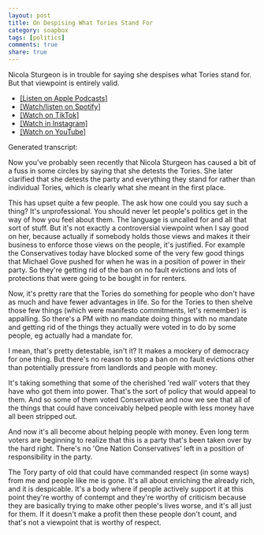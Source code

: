 ```yaml
---
layout: post
title: On Despising What Tories Stand For
category: soapbox
tags: [politics]
comments: true
share: true
---
```


Nicola Sturgeon is in trouble for saying she despises what Tories stand for. But that
viewpoint is entirely valid.

<ul>
<li><a href="https://podcasts.apple.com/gb/podcast/dom-tristrams-soapbox/id1377617516?i=1000582294068">[Listen on Apple Podcasts]</a></li>
<li><a href="https://open.spotify.com/episode/5ZnIaCDV5LWaHxS7RnhGda?si=1e849d307dfc4bed">[Watch/listen on Spotify]</a></li>
<li><a href="https://www.tiktok.com/@dominictristram/video/7153254849298173190?is_from_webapp=1&sender_device=pc&web_id=7145121764765419013">[Watch on TikTok]</a></li>
<li><a href="https://www.instagram.com/tv/Cjk3u1SOAJ1/?utm_source=ig_web_copy_link">[Watch in Instagram]</a></li>
<li><a href="https://youtu.be/zm5aPJp-lKc">[Watch on YouTube]</a></li>
</ul>

Generated transcript:

Now you've probably seen recently that Nicola Sturgeon has caused a bit
of a fuss in some circles by saying that she detests the Tories. 
She later clarified that she detests the party and everything they
stand for rather than individual Tories, which is clearly
what she meant in the first place.

This has
upset quite a few people. The ask how one could you say such a thing? It's
unprofessional. You should never let people's politics get in the way of
how you feel about them. The language is uncalled for and all that sort
of stuff. But it's not exactly a controversial viewpoint when I say
good on her, because actually if somebody holds those views and makes it their business
to enforce those views on the people, it's justified. For example the Conservatives
today have blocked some of the very
few good things that Michael Gove pushed for when he was in a position
of power in their party. So they're getting rid of the ban on no fault evictions
and lots of protections that were going to be
bought in for renters.

Now, it's pretty rare that the Tories do something for people who don't have as much and
have fewer advantages in
life. So for the Tories to then shelve those few things (which were
manifesto commitments, let's remember) is appalling. So there's a PM with no
mandate doing things with no mandate and getting rid of the things they
actually were voted in to do by some people, eg actually had a mandate for.

I mean, that's pretty detestable, isn't it? It makes a mockery of
democracy for one thing. But there's no reason to stop a
ban on no fault evictions other than potentially pressure from landlords
and people with money.

It's taking something that some of the cherished 'red wall' voters that they have who got
them into power. That's the sort
of policy that would appeal to them. And so some of them voted Conservative
and now we see that all of the things that could
have conceivably helped people with less money have all been stripped
out.

And now it's all become about helping people with money. Even long term
voters are beginning to realize that this is a party that's been taken
over by the hard right.  There's no 'One Nation Conservatives' left in a
position of responsibility in the party.

The Tory party of old that could have commanded respect (in some ways) from me and
people like me is gone. It's all about enriching the already rich, and
it is despicable. It's a body where if people actively support it at this point
they're worthy of contempt and they're worthy of criticism because they are
basically trying to make other people's lives worse, and it's all just
for them. If it doesn't make a profit then these people don't count, and that's
not a viewpoint that is worthy of respect.
